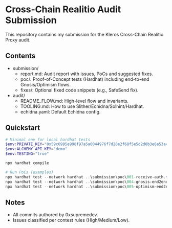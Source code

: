 

# Cross-Chain Realitio Audit Submission

This repository contains my submission for the Kleros Cross-Chain Realitio Proxy audit.

## Contents
- submission/
  - report.md: Audit report with issues, PoCs and suggested fixes.
  - poc/: Proof-of-Concept tests (Hardhat) including end-to-end Gnosis/Optimism flows.
  - fixes/: Optional fixed code snippets (e.g., SafeSend fix).
- audit/
  - README_FLOW.md: High-level flow and invariants.
  - TOOLING.md: How to use Slither/Echidna/Solhint/Hardhat.
  - echidna.yaml: Default Echidna config.

## Quickstart
```powershell
# Minimal env for local hardhat tests
$env:PRIVATE_KEY="0x59c6995e998f97a5a0044976f7d28e2f68f5e5d2d0b3e6a53a4f3aa1f0b7c5d1"
$env:ALCHEMY_API_KEY="demo"
$env:TESTING="true"

npx hardhat compile

# Run PoCs (examples)
npx hardhat test --network hardhat ..\submission\poc\001-receive-auth.test.js
npx hardhat test --network hardhat ..\submission\poc\004-gnosis-end2end.test.js
npx hardhat test --network hardhat ..\submission\poc\005-optimism-end2end.test.js
```

## Notes
- All commits authored by 0xsupremedev.
- Issues classified per contest rules (High/Medium/Low).
